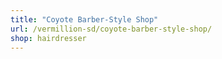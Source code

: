 ```yaml
---
title: "Coyote Barber-Style Shop"
url: /vermillion-sd/coyote-barber-style-shop/
shop: hairdresser
---
```

